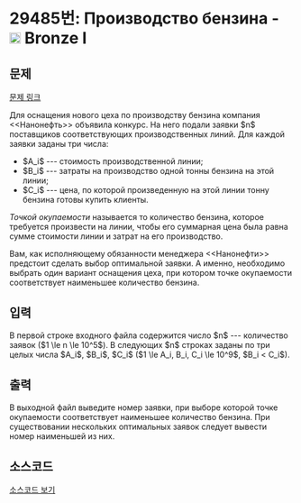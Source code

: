 # 29485번: Производство бензина - <img src="https://static.solved.ac/tier_small/5.svg" style="height:20px" /> Bronze I

<!-- performance -->

<!-- 문제 제출 후 깃허브에 푸시를 했을 때 제출한 코드의 성능이 입력될 공간입니다.-->

<!-- end -->

## 문제

[문제 링크](https://boj.kr/29485)


<p>Для оснащения нового цеха по производству бензина компания &lt;&lt;Нанонефть&gt;&gt; объявила конкурс. На него подали заявки $n$ поставщиков соответствующих производственных линий. Для каждой заявки заданы три числа: </p>

<ul>
<li>$A_i$ --- стоимость производственной линии;</li>
<li>$B_i$ --- затраты на производство одной тонны бензина на этой линии;</li>
<li>$C_i$ --- цена, по которой произведенную на этой линии тонну бензина готовы купить клиенты.</li>
</ul>

<p><em>Точкой окупаемости</em> называется то количество бензина, которое требуется произвести на линии, чтобы его суммарная цена была равна сумме стоимости линии и затрат на его производство.</p>

<p>Вам, как исполняющему обязанности менеджера &lt;&lt;Нанонефти&gt;&gt; предстоит сделать выбор оптимальной заявки. А именно, необходимо выбрать один вариант оснащения цеха, при котором точке окупаемости соответствует наименьшее количество бензина.</p>



## 입력


<p>В первой строке входного файла содержится число $n$ --- количество заявок ($1 \le n \le 10^5$). В следующих $n$ строках заданы по три целых числа $A_i$, $B_i$, $C_i$ ($1 \le A_i, B_i, C_i \le 10^9$, $B_i &lt; C_i$).</p>



## 출력


<p>В выходной файл выведите номер заявки, при выборе которой точке окупаемости соответствует наименьшее количество бензина. При существовании нескольких оптимальных заявок следует вывести номер наименьшей из них.</p>



## 소스코드

[소스코드 보기](Производство%20бензина.py)